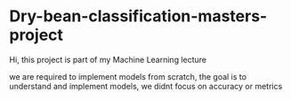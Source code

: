 # Dry-bean-classification-masters-project

Hi, this project is part of my Machine Learning lecture <br>

we are required to implement models from scratch, the goal is to understand and implement models, we didnt focus on accuracy or metrics 
<br> 

